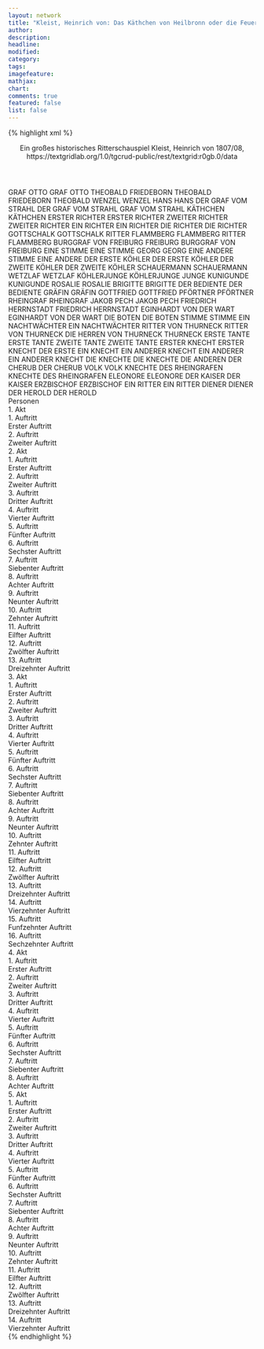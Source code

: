 ```yaml
---
layout: network
title: "Kleist, Heinrich von: Das Käthchen von Heilbronn oder die Feuerprobe (1810)"
author:
description:
headline:
modified:
category:
tags:
imagefeature:
mathjax:
chart:
comments: true
featured: false
list: false
---
```

{% highlight xml %}
<?xml-model href="https://raw.githubusercontent.com/DLiNa/project/master/rules/lina.rnc"?><?xml-model href="https://raw.githubusercontent.com/DLiNa/project/master/rules/lina.sch"?>
<play xmlns="http://lina.digital">
  <header>
    <title>Das Käthchen von Heilbronn oder die Feuerprobe</title>
    <subtitle>Ein großes historisches Ritterschauspiel</subtitle>
    <genretitle/>
    <author>Kleist, Heinrich von</author>
    <date type="print" when="1810"/>
    <date type="premiere" when="1810"/>
    <date type="written" when="1808">1807/08,</date>
    <source>https://textgridlab.org/1.0/tgcrud-public/rest/textgrid:r0gb.0/data</source>
  </header>
  <personae>
    <character>
      <name>GRAF OTTO</name>
      <alias xml:id="graf_otto">
        <name>GRAF OTTO</name>
      </alias>
    </character>
    <character>
      <name>THEOBALD FRIEDEBORN</name>
      <alias xml:id="theobald_friedeborn">
        <name>THEOBALD FRIEDEBORN</name>
      </alias>
      <alias xml:id="theobald">
        <name>THEOBALD</name>
      </alias>
    </character>
    <character>
      <name>WENZEL</name>
      <alias xml:id="wenzel">
        <name>WENZEL</name>
      </alias>
    </character>
    <character>
      <name>HANS</name>
      <alias xml:id="hans">
        <name>HANS</name>
      </alias>
    </character>
    <character>
      <name>DER GRAF VOM STRAHL</name>
      <alias xml:id="der_graf_vom_strahl">
        <name>DER GRAF VOM STRAHL</name>
      </alias>
      <alias xml:id="graf_vom_strahl">
        <name>GRAF VOM STRAHL</name>
      </alias>
    </character>
    <character>
      <name>KÄTHCHEN</name>
      <alias xml:id="käthchen">
        <name>KÄTHCHEN</name>
      </alias>
    </character>
    <character>
      <name>ERSTER RICHTER</name>
      <alias xml:id="erster_richter">
        <name>ERSTER RICHTER</name>
      </alias>
    </character>
    <character>
      <name>ZWEITER RICHTER</name>
      <alias xml:id="zweiter_richter">
        <name>ZWEITER RICHTER</name>
      </alias>
    </character>
    <character>
      <name>EIN RICHTER</name>
      <alias xml:id="ein_richter">
        <name>EIN RICHTER</name>
      </alias>
    </character>
    <character>
      <name>DIE RICHTER</name>
      <alias xml:id="die_richter">
        <name>DIE RICHTER</name>
      </alias>
    </character>
    <character>
      <name>GOTTSCHALK</name>
      <alias xml:id="gottschalk">
        <name>GOTTSCHALK</name>
      </alias>
    </character>
    <character>
      <name>RITTER FLAMMBERG</name>
      <alias xml:id="flammberg">
        <name>FLAMMBERG</name>
      </alias>
      <alias xml:id="ritter_flammberg">
        <name>RITTER FLAMMBERG</name>
      </alias>
    </character>
    <character>
      <name>BURGGRAF VON FREIBURG</name>
      <alias xml:id="freiburg">
        <name>FREIBURG</name>
      </alias>
      <alias xml:id="burggraf_von_freiburg">
        <name>BURGGRAF VON FREIBURG</name>
      </alias>
    </character>
    <character>
      <name>EINE STIMME</name>
      <alias xml:id="eine_stimme">
        <name>EINE STIMME</name>
      </alias>
    </character>
    <character>
      <name>GEORG</name>
      <alias xml:id="georg">
        <name>GEORG</name>
      </alias>
    </character>
    <character>
      <name>EINE ANDERE STIMME</name>
      <alias xml:id="eine_andere">
        <name>EINE ANDERE</name>
      </alias>
    </character>
    <character>
      <name>DER ERSTE KÖHLER</name>
      <alias xml:id="der_erste_köhler">
        <name>DER ERSTE KÖHLER</name>
      </alias>
    </character>
    <character>
      <name>DER ZWEITE KÖHLER</name>
      <alias xml:id="der_zweite_köhler">
        <name>DER ZWEITE KÖHLER</name>
      </alias>
    </character>
    <character>
      <name>SCHAUERMANN</name>
      <alias xml:id="schauermann">
        <name>SCHAUERMANN</name>
      </alias>
    </character>
    <character>
      <name>WETZLAF</name>
      <alias xml:id="wetzlaf">
        <name>WETZLAF</name>
      </alias>
    </character>
    <character>
      <name>KÖHLERJUNGE</name>
      <alias xml:id="köhlerjunge">
        <name>KÖHLERJUNGE</name>
      </alias>
      <alias xml:id="junge">
        <name>JUNGE</name>
      </alias>
    </character>
    <character>
      <name>KUNIGUNDE</name>
      <alias xml:id="kunigunde">
        <name>KUNIGUNDE</name>
      </alias>
    </character>
    <character>
      <name>ROSALIE</name>
      <alias xml:id="rosalie">
        <name>ROSALIE</name>
      </alias>
    </character>
    <character>
      <name>BRIGITTE</name>
      <alias xml:id="brigitte">
        <name>BRIGITTE</name>
      </alias>
    </character>
    <character>
      <name>DER BEDIENTE</name>
      <alias xml:id="der_bediente">
        <name>DER BEDIENTE</name>
      </alias>
    </character>
    <character>
      <name>GRÄFIN</name>
      <alias xml:id="gräfin">
        <name>GRÄFIN</name>
      </alias>
    </character>
    <character>
      <name>GOTTFRIED</name>
      <alias xml:id="gottfried">
        <name>GOTTFRIED</name>
      </alias>
    </character>
    <character>
      <name>PFÖRTNER</name>
      <alias xml:id="pförtner">
        <name>PFÖRTNER</name>
      </alias>
    </character>
    <character>
      <name>RHEINGRAF</name>
      <alias xml:id="rheingraf">
        <name>RHEINGRAF</name>
      </alias>
    </character>
    <character>
      <name>JAKOB PECH</name>
      <alias xml:id="jakob_pech">
        <name>JAKOB PECH</name>
      </alias>
    </character>
    <character>
      <name>FRIEDRICH HERRNSTADT</name>
      <alias xml:id="friedrich">
        <name>FRIEDRICH</name>
      </alias>
      <alias xml:id="herrnstadt">
        <name>HERRNSTADT</name>
      </alias>
    </character>
    <character>
      <name>EGINHARDT VON DER WART</name>
      <alias xml:id="eginhardt">
        <name>EGINHARDT</name>
      </alias>
      <alias xml:id="von_der_wart">
        <name>VON DER WART</name>
      </alias>
    </character>
    <character>
      <name>DIE BOTEN</name>
      <alias xml:id="die_boten">
        <name>DIE BOTEN</name>
      </alias>
    </character>
    <character>
      <name>STIMME</name>
      <alias xml:id="stimme">
        <name>STIMME</name>
      </alias>
    </character>
    <character>
      <name>EIN NACHTWÄCHTER</name>
      <alias xml:id="ein_nachtwächter">
        <name>EIN NACHTWÄCHTER</name>
      </alias>
    </character>
    <character>
      <name>RITTER VON THURNECK</name>
      <alias xml:id="ritter_von_thurneck">
        <name>RITTER VON THURNECK</name>
      </alias>
      <alias xml:id="die_herren_von_thurneck">
        <name>DIE HERREN VON THURNECK</name>
      </alias>
      <alias xml:id="thurneck">
        <name>THURNECK</name>
      </alias>
    </character>
    <character>
      <name>ERSTE TANTE</name>
      <alias xml:id="erste_tante">
        <name>ERSTE TANTE</name>
      </alias>
    </character>
    <character>
      <name>ZWEITE TANTE</name>
      <alias xml:id="zweite_tante">
        <name>ZWEITE TANTE</name>
      </alias>
    </character>
    <character>
      <name>ERSTER KNECHT</name>
      <alias xml:id="erster_knecht">
        <name>ERSTER KNECHT</name>
      </alias>
      <alias xml:id="der_erste">
        <name>DER ERSTE</name>
      </alias>
      <alias xml:id="ein_knecht">
        <name>EIN KNECHT</name>
      </alias>
    </character>
    <character>
      <name>EIN ANDERER KNECHT</name>
      <alias xml:id="ein_anderer">
        <name>EIN ANDERER</name>
      </alias>
      <alias xml:id="ein_anderer_knecht">
        <name>EIN ANDERER KNECHT</name>
      </alias>
    </character>
    <character>
      <name>DIE KNECHTE</name>
      <alias xml:id="die_knechte">
        <name>DIE KNECHTE</name>
      </alias>
      <alias xml:id="die_anderen">
        <name>DIE ANDEREN</name>
      </alias>
    </character>
    <character>
      <name>DER CHERUB</name>
      <alias xml:id="der_cherub">
        <name>DER CHERUB</name>
      </alias>
    </character>
    <character>
      <name>VOLK</name>
      <alias xml:id="volk">
        <name>VOLK</name>
      </alias>
    </character>
    <character>
      <name>KNECHTE DES RHEINGRAFEN</name>
      <alias xml:id="knechte_des_rheingrafen">
        <name>KNECHTE DES RHEINGRAFEN</name>
      </alias>
    </character>
    <character>
      <name>ELEONORE</name>
      <alias xml:id="eleonore">
        <name>ELEONORE</name>
      </alias>
    </character>
    <character>
      <name>DER KAISER</name>
      <alias xml:id="der_kaiser">
        <name>DER KAISER</name>
      </alias>
    </character>
    <character>
      <name>ERZBISCHOF</name>
      <alias xml:id="erzbischof">
        <name>ERZBISCHOF</name>
      </alias>
    </character>
    <character>
      <name>EIN RITTER</name>
      <alias xml:id="ein_ritter">
        <name>EIN RITTER</name>
      </alias>
    </character>
    <character>
      <name>DIENER</name>
      <alias xml:id="diener">
        <name>DIENER</name>
      </alias>
    </character>
    <character>
      <name>DER HEROLD</name>
      <alias xml:id="der_herold">
        <name>DER HEROLD</name>
      </alias>
    </character>
  </personae>
  <text>
    <div>
      <head>Personen</head>
    </div>
    <div>
      <head>1. Akt</head>
      <div>
        <head>1. Auftritt</head>
        <div>
          <head>Erster Auftritt</head>
          <sp who="#graf_otto">
            <amount n="12" unit="speech_acts"/>
            <amount n="332" unit="words"/>
            <amount n="7" unit="lines"/>
            <amount n="1924" unit="chars"/>
          </sp>
          <sp who="#theobald_friedeborn">
            <amount n="1" unit="speech_acts"/>
            <amount n="223" unit="words"/>
            <amount n="1268" unit="chars"/>
          </sp>
          <sp who="#theobald">
            <amount n="9" unit="speech_acts"/>
            <amount n="1920" unit="words"/>
            <amount n="10951" unit="chars"/>
          </sp>
          <sp who="#wenzel">
            <amount n="9" unit="speech_acts"/>
            <amount n="85" unit="words"/>
            <amount n="8" unit="lines"/>
            <amount n="450" unit="chars"/>
          </sp>
          <sp who="#hans">
            <amount n="5" unit="speech_acts"/>
            <amount n="35" unit="words"/>
            <amount n="5" unit="lines"/>
            <amount n="222" unit="chars"/>
          </sp>
          <sp who="#der_graf_vom_strahl">
            <amount n="5" unit="speech_acts"/>
            <amount n="953" unit="words"/>
            <amount n="5150" unit="chars"/>
          </sp>
        </div>
      </div>
      <div>
        <head>2. Auftritt</head>
        <div>
          <head>Zweiter Auftritt</head>
          <sp who="#käthchen">
            <amount n="67" unit="speech_acts"/>
            <amount n="742" unit="words"/>
            <amount n="115" unit="lines"/>
            <amount n="3982" unit="chars"/>
          </sp>
          <sp who="#der_graf_vom_strahl">
            <amount n="66" unit="speech_acts"/>
            <amount n="887" unit="words"/>
            <amount n="136" unit="lines"/>
            <amount n="4657" unit="chars"/>
          </sp>
          <sp who="#graf_otto">
            <amount n="24" unit="speech_acts"/>
            <amount n="432" unit="words"/>
            <amount n="59" unit="lines"/>
            <amount n="2379" unit="chars"/>
          </sp>
          <sp who="#hans">
            <amount n="11" unit="speech_acts"/>
            <amount n="50" unit="words"/>
            <amount n="11" unit="lines"/>
            <amount n="244" unit="chars"/>
          </sp>
          <sp who="#wenzel">
            <amount n="15" unit="speech_acts"/>
            <amount n="95" unit="words"/>
            <amount n="16" unit="lines"/>
            <amount n="469" unit="chars"/>
          </sp>
          <sp who="#theobald">
            <amount n="11" unit="speech_acts"/>
            <amount n="147" unit="words"/>
            <amount n="23" unit="lines"/>
            <amount n="840" unit="chars"/>
          </sp>
          <sp who="#erster_richter">
            <amount n="1" unit="speech_acts"/>
            <amount n="14" unit="words"/>
            <amount n="2" unit="lines"/>
            <amount n="65" unit="chars"/>
          </sp>
          <sp who="#zweiter_richter">
            <amount n="1" unit="speech_acts"/>
            <amount n="13" unit="words"/>
            <amount n="2" unit="lines"/>
            <amount n="59" unit="chars"/>
          </sp>
          <sp who="#käthchen #der_graf_vom_strahl #graf_otto #hans #wenzel #theobald">
            <amount n="1" unit="speech_acts"/>
            <amount n="2" unit="words"/>
            <amount n="1" unit="lines"/>
            <amount n="12" unit="chars"/>
          </sp>
          <sp who="#ein_richter">
            <amount n="1" unit="speech_acts"/>
            <amount n="13" unit="words"/>
            <amount n="2" unit="lines"/>
            <amount n="63" unit="chars"/>
          </sp>
          <sp who="#die_richter #erster_richter #zweiter_richter #ein_richter">
            <amount n="1" unit="speech_acts"/>
          </sp>
        </div>
      </div>
    </div>
    <div>
      <head>2. Akt</head>
      <div>
        <head>1. Auftritt</head>
        <div>
          <head>Erster Auftritt</head>
          <sp who="#der_graf_vom_strahl">
            <amount n="1" unit="speech_acts"/>
            <amount n="656" unit="words"/>
            <amount n="3720" unit="chars"/>
          </sp>
        </div>
      </div>
      <div>
        <head>2. Auftritt</head>
        <div>
          <head>Zweiter Auftritt</head>
          <sp who="#gottschalk">
            <amount n="4" unit="speech_acts"/>
            <amount n="52" unit="words"/>
            <amount n="3" unit="lines"/>
            <amount n="287" unit="chars"/>
          </sp>
          <sp who="#der_graf_vom_strahl">
            <amount n="3" unit="speech_acts"/>
            <amount n="10" unit="words"/>
            <amount n="3" unit="lines"/>
            <amount n="44" unit="chars"/>
          </sp>
        </div>
      </div>
      <div>
        <head>3. Auftritt</head>
        <div>
          <head>Dritter Auftritt</head>
          <sp who="#der_graf_vom_strahl">
            <amount n="11" unit="speech_acts"/>
            <amount n="325" unit="words"/>
            <amount n="7" unit="lines"/>
            <amount n="1738" unit="chars"/>
          </sp>
          <sp who="#flammberg">
            <amount n="10" unit="speech_acts"/>
            <amount n="294" unit="words"/>
            <amount n="4" unit="lines"/>
            <amount n="1760" unit="chars"/>
          </sp>
        </div>
      </div>
      <div>
        <head>4. Auftritt</head>
        <div>
          <head>Vierter Auftritt</head>
          <sp who="#freiburg">
            <amount n="4" unit="speech_acts"/>
            <amount n="99" unit="words"/>
            <amount n="1" unit="lines"/>
            <amount n="519" unit="chars"/>
          </sp>
          <sp who="#eine_stimme">
            <amount n="2" unit="speech_acts"/>
            <amount n="9" unit="words"/>
            <amount n="2" unit="lines"/>
            <amount n="37" unit="chars"/>
          </sp>
          <sp who="#georg">
            <amount n="2" unit="speech_acts"/>
            <amount n="13" unit="words"/>
            <amount n="2" unit="lines"/>
            <amount n="67" unit="chars"/>
          </sp>
          <sp who="#eine_andere">
            <amount n="1" unit="speech_acts"/>
            <amount n="10" unit="words"/>
            <amount n="1" unit="lines"/>
            <amount n="44" unit="chars"/>
          </sp>
        </div>
      </div>
      <div>
        <head>5. Auftritt</head>
        <div>
          <head>Fünfter Auftritt</head>
          <sp who="#freiburg">
            <amount n="13" unit="speech_acts"/>
            <amount n="179" unit="words"/>
            <amount n="9" unit="lines"/>
            <amount n="1016" unit="chars"/>
          </sp>
          <sp who="#der_erste_köhler">
            <amount n="7" unit="speech_acts"/>
            <amount n="62" unit="words"/>
            <amount n="7" unit="lines"/>
            <amount n="311" unit="chars"/>
          </sp>
          <sp who="#der_zweite_köhler">
            <amount n="7" unit="speech_acts"/>
            <amount n="106" unit="words"/>
            <amount n="5" unit="lines"/>
            <amount n="567" unit="chars"/>
          </sp>
          <sp who="#schauermann">
            <amount n="2" unit="speech_acts"/>
            <amount n="4" unit="words"/>
            <amount n="2" unit="lines"/>
            <amount n="17" unit="chars"/>
          </sp>
          <sp who="#wetzlaf">
            <amount n="1" unit="speech_acts"/>
            <amount n="7" unit="words"/>
            <amount n="1" unit="lines"/>
            <amount n="38" unit="chars"/>
          </sp>
          <sp who="#georg">
            <amount n="3" unit="speech_acts"/>
            <amount n="43" unit="words"/>
            <amount n="3" unit="lines"/>
            <amount n="236" unit="chars"/>
          </sp>
          <sp who="#junge">
            <amount n="1" unit="speech_acts"/>
            <amount n="5" unit="words"/>
            <amount n="1" unit="lines"/>
            <amount n="24" unit="chars"/>
          </sp>
        </div>
      </div>
      <div>
        <head>6. Auftritt</head>
        <div>
          <head>Sechster Auftritt</head>
          <sp who="#freiburg">
            <amount n="10" unit="speech_acts"/>
            <amount n="510" unit="words"/>
            <amount n="2" unit="lines"/>
            <amount n="2847" unit="chars"/>
          </sp>
          <sp who="#georg">
            <amount n="9" unit="speech_acts"/>
            <amount n="75" unit="words"/>
            <amount n="9" unit="lines"/>
            <amount n="385" unit="chars"/>
          </sp>
        </div>
      </div>
      <div>
        <head>7. Auftritt</head>
        <div>
          <head>Siebenter Auftritt</head>
          <sp who="#der_graf_vom_strahl">
            <amount n="15" unit="speech_acts"/>
            <amount n="110" unit="words"/>
            <amount n="15" unit="lines"/>
            <amount n="611" unit="chars"/>
          </sp>
          <sp who="#flammberg">
            <amount n="9" unit="speech_acts"/>
            <amount n="86" unit="words"/>
            <amount n="8" unit="lines"/>
            <amount n="477" unit="chars"/>
          </sp>
          <sp who="#freiburg">
            <amount n="4" unit="speech_acts"/>
            <amount n="55" unit="words"/>
            <amount n="3" unit="lines"/>
            <amount n="286" unit="chars"/>
          </sp>
          <sp who="#georg">
            <amount n="1" unit="speech_acts"/>
            <amount n="6" unit="words"/>
            <amount n="1" unit="lines"/>
            <amount n="31" unit="chars"/>
          </sp>
          <sp who="#gottschalk">
            <amount n="3" unit="speech_acts"/>
            <amount n="51" unit="words"/>
            <amount n="2" unit="lines"/>
            <amount n="279" unit="chars"/>
          </sp>
          <sp who="#köhlerjunge">
            <amount n="6" unit="speech_acts"/>
            <amount n="164" unit="words"/>
            <amount n="3" unit="lines"/>
            <amount n="835" unit="chars"/>
          </sp>
          <sp who="#schauermann">
            <amount n="2" unit="speech_acts"/>
            <amount n="10" unit="words"/>
            <amount n="2" unit="lines"/>
            <amount n="61" unit="chars"/>
          </sp>
        </div>
      </div>
      <div>
        <head>8. Auftritt</head>
        <div>
          <head>Achter Auftritt</head>
          <sp who="#kunigunde">
            <amount n="19" unit="speech_acts"/>
            <amount n="383" unit="words"/>
            <amount n="52" unit="lines"/>
            <amount n="2084" unit="chars"/>
          </sp>
          <sp who="#freiburg">
            <amount n="13" unit="speech_acts"/>
            <amount n="95" unit="words"/>
            <amount n="15" unit="lines"/>
            <amount n="461" unit="chars"/>
          </sp>
          <sp who="#georg">
            <amount n="4" unit="speech_acts"/>
            <amount n="39" unit="words"/>
            <amount n="6" unit="lines"/>
            <amount n="195" unit="chars"/>
          </sp>
          <sp who="#der_graf_vom_strahl">
            <amount n="28" unit="speech_acts"/>
            <amount n="343" unit="words"/>
            <amount n="50" unit="lines"/>
            <amount n="1811" unit="chars"/>
          </sp>
          <sp who="#schauermann">
            <amount n="2" unit="speech_acts"/>
            <amount n="9" unit="words"/>
            <amount n="2" unit="lines"/>
            <amount n="61" unit="chars"/>
          </sp>
          <sp who="#wetzlaf">
            <amount n="2" unit="speech_acts"/>
            <amount n="12" unit="words"/>
            <amount n="2" unit="lines"/>
            <amount n="60" unit="chars"/>
          </sp>
          <sp who="#flammberg">
            <amount n="4" unit="speech_acts"/>
            <amount n="30" unit="words"/>
            <amount n="6" unit="lines"/>
            <amount n="150" unit="chars"/>
          </sp>
          <sp who="#gottschalk">
            <amount n="2" unit="speech_acts"/>
            <amount n="9" unit="words"/>
            <amount n="2" unit="lines"/>
            <amount n="45" unit="chars"/>
          </sp>
        </div>
      </div>
      <div>
        <head>9. Auftritt</head>
        <div>
          <head>Neunter Auftritt</head>
          <sp who="#rosalie">
            <amount n="9" unit="speech_acts"/>
            <amount n="123" unit="words"/>
            <amount n="7" unit="lines"/>
            <amount n="588" unit="chars"/>
          </sp>
          <sp who="#brigitte">
            <amount n="12" unit="speech_acts"/>
            <amount n="850" unit="words"/>
            <amount n="5" unit="lines"/>
            <amount n="4528" unit="chars"/>
          </sp>
          <sp who="#kunigunde">
            <amount n="12" unit="speech_acts"/>
            <amount n="92" unit="words"/>
            <amount n="10" unit="lines"/>
            <amount n="516" unit="chars"/>
          </sp>
        </div>
      </div>
      <div>
        <head>10. Auftritt</head>
        <div>
          <head>Zehnter Auftritt</head>
          <sp who="#kunigunde">
            <amount n="7" unit="speech_acts"/>
            <amount n="77" unit="words"/>
            <amount n="14" unit="lines"/>
            <amount n="441" unit="chars"/>
          </sp>
          <sp who="#rosalie">
            <amount n="7" unit="speech_acts"/>
            <amount n="40" unit="words"/>
            <amount n="7" unit="lines"/>
            <amount n="213" unit="chars"/>
          </sp>
        </div>
      </div>
      <div>
        <head>11. Auftritt</head>
        <div>
          <head>Eilfter Auftritt</head>
          <sp who="#der_bediente">
            <amount n="1" unit="speech_acts"/>
            <amount n="10" unit="words"/>
            <amount n="1" unit="lines"/>
            <amount n="52" unit="chars"/>
          </sp>
          <sp who="#kunigunde">
            <amount n="2" unit="speech_acts"/>
            <amount n="10" unit="words"/>
            <amount n="2" unit="lines"/>
            <amount n="57" unit="chars"/>
          </sp>
          <sp who="#rosalie">
            <amount n="1" unit="speech_acts"/>
            <amount n="2" unit="words"/>
            <amount n="1" unit="lines"/>
            <amount n="15" unit="chars"/>
          </sp>
        </div>
      </div>
      <div>
        <head>12. Auftritt</head>
        <div>
          <head>Zwölfter Auftritt</head>
          <sp who="#kunigunde">
            <amount n="15" unit="speech_acts"/>
            <amount n="444" unit="words"/>
            <amount n="58" unit="lines"/>
            <amount n="2439" unit="chars"/>
          </sp>
          <sp who="#gräfin">
            <amount n="10" unit="speech_acts"/>
            <amount n="209" unit="words"/>
            <amount n="28" unit="lines"/>
            <amount n="1106" unit="chars"/>
          </sp>
          <sp who="#der_graf_vom_strahl">
            <amount n="6" unit="speech_acts"/>
            <amount n="178" unit="words"/>
            <amount n="22" unit="lines"/>
            <amount n="942" unit="chars"/>
          </sp>
        </div>
      </div>
      <div>
        <head>13. Auftritt</head>
        <div>
          <head>Dreizehnter Auftritt</head>
          <sp who="#der_graf_vom_strahl">
            <amount n="4" unit="speech_acts"/>
            <amount n="54" unit="words"/>
            <amount n="8" unit="lines"/>
            <amount n="267" unit="chars"/>
          </sp>
          <sp who="#gräfin">
            <amount n="4" unit="speech_acts"/>
            <amount n="35" unit="words"/>
            <amount n="6" unit="lines"/>
            <amount n="180" unit="chars"/>
          </sp>
        </div>
      </div>
    </div>
    <div>
      <head>3. Akt</head>
      <div>
        <head>1. Auftritt</head>
        <div>
          <head>Erster Auftritt</head>
          <sp who="#theobald">
            <amount n="24" unit="speech_acts"/>
            <amount n="636" unit="words"/>
            <amount n="12" unit="lines"/>
            <amount n="3468" unit="chars"/>
          </sp>
          <sp who="#gottfried">
            <amount n="9" unit="speech_acts"/>
            <amount n="185" unit="words"/>
            <amount n="7" unit="lines"/>
            <amount n="1027" unit="chars"/>
          </sp>
          <sp who="#käthchen">
            <amount n="17" unit="speech_acts"/>
            <amount n="190" unit="words"/>
            <amount n="14" unit="lines"/>
            <amount n="1019" unit="chars"/>
          </sp>
          <sp who="#pförtner">
            <amount n="1" unit="speech_acts"/>
            <amount n="4" unit="words"/>
            <amount n="1" unit="lines"/>
            <amount n="26" unit="chars"/>
          </sp>
        </div>
      </div>
      <div>
        <head>2. Auftritt</head>
        <div>
          <head>Zweiter Auftritt</head>
          <sp who="#rheingraf">
            <amount n="10" unit="speech_acts"/>
            <amount n="277" unit="words"/>
            <amount n="8" unit="lines"/>
            <amount n="1582" unit="chars"/>
          </sp>
          <sp who="#jakob_pech">
            <amount n="7" unit="speech_acts"/>
            <amount n="51" unit="words"/>
            <amount n="5" unit="lines"/>
            <amount n="314" unit="chars"/>
          </sp>
          <sp who="#friedrich">
            <amount n="1" unit="speech_acts"/>
            <amount n="23" unit="words"/>
            <amount n="138" unit="chars"/>
          </sp>
        </div>
      </div>
      <div>
        <head>3. Auftritt</head>
        <div>
          <head>Dritter Auftritt</head>
          <sp who="#rheingraf">
            <amount n="7" unit="speech_acts"/>
            <amount n="109" unit="words"/>
            <amount n="6" unit="lines"/>
            <amount n="594" unit="chars"/>
          </sp>
          <sp who="#eginhardt">
            <amount n="8" unit="speech_acts"/>
            <amount n="235" unit="words"/>
            <amount n="4" unit="lines"/>
            <amount n="1328" unit="chars"/>
          </sp>
          <sp who="#friedrich">
            <amount n="5" unit="speech_acts"/>
            <amount n="20" unit="words"/>
            <amount n="5" unit="lines"/>
            <amount n="117" unit="chars"/>
          </sp>
        </div>
      </div>
      <div>
        <head>4. Auftritt</head>
        <div>
          <head>Vierter Auftritt</head>
          <sp who="#rheingraf">
            <amount n="6" unit="speech_acts"/>
            <amount n="144" unit="words"/>
            <amount n="4" unit="lines"/>
            <amount n="806" unit="chars"/>
          </sp>
          <sp who="#die_boten">
            <amount n="1" unit="speech_acts"/>
            <amount n="1" unit="words"/>
            <amount n="1" unit="lines"/>
            <amount n="4" unit="chars"/>
          </sp>
          <sp who="#friedrich">
            <amount n="3" unit="speech_acts"/>
            <amount n="11" unit="words"/>
            <amount n="3" unit="lines"/>
            <amount n="69" unit="chars"/>
          </sp>
          <sp who="#eginhardt">
            <amount n="1" unit="speech_acts"/>
            <amount n="2" unit="words"/>
            <amount n="1" unit="lines"/>
            <amount n="11" unit="chars"/>
          </sp>
        </div>
      </div>
      <div>
        <head>5. Auftritt</head>
        <div>
          <head>Fünfter Auftritt</head>
          <sp who="#stimme">
            <amount n="7" unit="speech_acts"/>
            <amount n="43" unit="words"/>
            <amount n="8" unit="lines"/>
            <amount n="237" unit="chars"/>
          </sp>
          <sp who="#gottschalk">
            <amount n="8" unit="speech_acts"/>
            <amount n="42" unit="words"/>
            <amount n="8" unit="lines"/>
            <amount n="187" unit="chars"/>
          </sp>
          <sp who="#der_graf_vom_strahl">
            <amount n="4" unit="speech_acts"/>
            <amount n="21" unit="words"/>
            <amount n="4" unit="lines"/>
            <amount n="98" unit="chars"/>
          </sp>
          <sp who="#käthchen">
            <amount n="1" unit="speech_acts"/>
            <amount n="2" unit="words"/>
            <amount n="1" unit="lines"/>
            <amount n="10" unit="chars"/>
          </sp>
        </div>
      </div>
      <div>
        <head>6. Auftritt</head>
        <div>
          <head>Sechster Auftritt</head>
          <sp who="#der_graf_vom_strahl">
            <amount n="31" unit="speech_acts"/>
            <amount n="452" unit="words"/>
            <amount n="61" unit="lines"/>
            <amount n="2321" unit="chars"/>
          </sp>
          <sp who="#gottschalk">
            <amount n="16" unit="speech_acts"/>
            <amount n="186" unit="words"/>
            <amount n="24" unit="lines"/>
            <amount n="922" unit="chars"/>
          </sp>
          <sp who="#käthchen">
            <amount n="29" unit="speech_acts"/>
            <amount n="391" unit="words"/>
            <amount n="61" unit="lines"/>
            <amount n="2137" unit="chars"/>
          </sp>
        </div>
      </div>
      <div>
        <head>7. Auftritt</head>
        <div>
          <head>Siebenter Auftritt</head>
          <sp who="#ein_nachtwächter">
            <amount n="1" unit="speech_acts"/>
            <amount n="91" unit="words"/>
            <amount n="503" unit="chars"/>
          </sp>
        </div>
      </div>
      <div>
        <head>8. Auftritt</head>
        <div>
          <head>Achter Auftritt</head>
          <sp who="#der_graf_vom_strahl">
            <amount n="6" unit="speech_acts"/>
            <amount n="65" unit="words"/>
            <amount n="4" unit="lines"/>
            <amount n="371" unit="chars"/>
          </sp>
          <sp who="#gottschalk">
            <amount n="2" unit="speech_acts"/>
            <amount n="2" unit="words"/>
            <amount n="2" unit="lines"/>
            <amount n="6" unit="chars"/>
          </sp>
          <sp who="#ritter_von_thurneck">
            <amount n="3" unit="speech_acts"/>
            <amount n="16" unit="words"/>
            <amount n="3" unit="lines"/>
            <amount n="88" unit="chars"/>
          </sp>
        </div>
      </div>
      <div>
        <head>9. Auftritt</head>
        <div>
          <head>Neunter Auftritt</head>
          <sp who="#käthchen">
            <amount n="3" unit="speech_acts"/>
            <amount n="8" unit="words"/>
            <amount n="3" unit="lines"/>
            <amount n="49" unit="chars"/>
          </sp>
          <sp who="#der_graf_vom_strahl">
            <amount n="3" unit="speech_acts"/>
            <amount n="20" unit="words"/>
            <amount n="3" unit="lines"/>
            <amount n="103" unit="chars"/>
          </sp>
        </div>
      </div>
      <div>
        <head>10. Auftritt</head>
        <div>
          <head>Zehnter Auftritt</head>
          <sp who="#flammberg">
            <amount n="3" unit="speech_acts"/>
            <amount n="33" unit="words"/>
            <amount n="2" unit="lines"/>
            <amount n="190" unit="chars"/>
          </sp>
          <sp who="#der_graf_vom_strahl">
            <amount n="3" unit="speech_acts"/>
            <amount n="15" unit="words"/>
            <amount n="3" unit="lines"/>
            <amount n="82" unit="chars"/>
          </sp>
        </div>
      </div>
      <div>
        <head>11. Auftritt</head>
        <div>
          <head>Eilfter Auftritt</head>
          <sp who="#erste_tante">
            <amount n="3" unit="speech_acts"/>
            <amount n="17" unit="words"/>
            <amount n="3" unit="lines"/>
            <amount n="88" unit="chars"/>
          </sp>
          <sp who="#der_graf_vom_strahl">
            <amount n="3" unit="speech_acts"/>
            <amount n="25" unit="words"/>
            <amount n="3" unit="lines"/>
            <amount n="132" unit="chars"/>
          </sp>
          <sp who="#zweite_tante">
            <amount n="3" unit="speech_acts"/>
            <amount n="16" unit="words"/>
            <amount n="3" unit="lines"/>
            <amount n="91" unit="chars"/>
          </sp>
          <sp who="#erste_tante #zweite_tante">
            <amount n="1" unit="speech_acts"/>
            <amount n="5" unit="words"/>
            <amount n="1" unit="lines"/>
            <amount n="27" unit="chars"/>
          </sp>
          <sp who="#kunigunde">
            <amount n="1" unit="speech_acts"/>
            <amount n="4" unit="words"/>
            <amount n="1" unit="lines"/>
            <amount n="27" unit="chars"/>
          </sp>
        </div>
      </div>
      <div>
        <head>12. Auftritt</head>
        <div>
          <head>Zwölfter Auftritt</head>
          <sp who="#der_graf_vom_strahl">
            <amount n="7" unit="speech_acts"/>
            <amount n="51" unit="words"/>
            <amount n="9" unit="lines"/>
            <amount n="257" unit="chars"/>
          </sp>
          <sp who="#kunigunde">
            <amount n="9" unit="speech_acts"/>
            <amount n="116" unit="words"/>
            <amount n="17" unit="lines"/>
            <amount n="634" unit="chars"/>
          </sp>
          <sp who="#käthchen">
            <amount n="4" unit="speech_acts"/>
            <amount n="20" unit="words"/>
            <amount n="4" unit="lines"/>
            <amount n="107" unit="chars"/>
          </sp>
        </div>
      </div>
      <div>
        <head>13. Auftritt</head>
        <div>
          <head>Dreizehnter Auftritt</head>
          <sp who="#der_graf_vom_strahl">
            <amount n="19" unit="speech_acts"/>
            <amount n="198" unit="words"/>
            <amount n="34" unit="lines"/>
            <amount n="1024" unit="chars"/>
          </sp>
          <sp who="#kunigunde">
            <amount n="15" unit="speech_acts"/>
            <amount n="154" unit="words"/>
            <amount n="24" unit="lines"/>
            <amount n="807" unit="chars"/>
          </sp>
          <sp who="#käthchen">
            <amount n="6" unit="speech_acts"/>
            <amount n="39" unit="words"/>
            <amount n="7" unit="lines"/>
            <amount n="211" unit="chars"/>
          </sp>
          <sp who="#flammberg">
            <amount n="3" unit="speech_acts"/>
            <amount n="24" unit="words"/>
            <amount n="3" unit="lines"/>
            <amount n="123" unit="chars"/>
          </sp>
          <sp who="#erster_knecht">
            <amount n="1" unit="speech_acts"/>
            <amount n="3" unit="words"/>
            <amount n="1" unit="lines"/>
            <amount n="17" unit="chars"/>
          </sp>
          <sp who="#ein_anderer">
            <amount n="1" unit="speech_acts"/>
            <amount n="1" unit="words"/>
            <amount n="1" unit="lines"/>
            <amount n="3" unit="chars"/>
          </sp>
          <sp who="#die_knechte #erster_knecht #ein_anderer_knecht">
            <amount n="2" unit="speech_acts"/>
            <amount n="8" unit="words"/>
            <amount n="2" unit="lines"/>
            <amount n="34" unit="chars"/>
          </sp>
          <sp who="#der_erste">
            <amount n="1" unit="speech_acts"/>
            <amount n="15" unit="words"/>
            <amount n="2" unit="lines"/>
            <amount n="74" unit="chars"/>
          </sp>
          <sp who="#die_anderen">
            <amount n="1" unit="speech_acts"/>
            <amount n="9" unit="words"/>
            <amount n="2" unit="lines"/>
            <amount n="55" unit="chars"/>
          </sp>
          <sp who="#der_graf_vom_strahl #kunigunde #käthchen #flammberg #die_knechte #erster_knecht #ein_anderer_knecht">
            <amount n="1" unit="speech_acts"/>
            <amount n="10" unit="words"/>
            <amount n="1" unit="lines"/>
            <amount n="52" unit="chars"/>
          </sp>
        </div>
      </div>
      <div>
        <head>14. Auftritt</head>
        <div>
          <head>Vierzehnter Auftritt</head>
          <sp who="#käthchen">
            <amount n="1" unit="speech_acts"/>
            <amount n="8" unit="words"/>
            <amount n="1" unit="lines"/>
            <amount n="50" unit="chars"/>
          </sp>
          <sp who="#der_cherub">
            <amount n="1" unit="speech_acts"/>
          </sp>
        </div>
      </div>
      <div>
        <head>15. Auftritt</head>
        <div>
          <head>Funfzehnter Auftritt</head>
          <sp who="#kunigunde">
            <amount n="13" unit="speech_acts"/>
            <amount n="135" unit="words"/>
            <amount n="22" unit="lines"/>
            <amount n="693" unit="chars"/>
          </sp>
          <sp who="#der_graf_vom_strahl">
            <amount n="17" unit="speech_acts"/>
            <amount n="140" unit="words"/>
            <amount n="24" unit="lines"/>
            <amount n="694" unit="chars"/>
          </sp>
          <sp who="#flammberg">
            <amount n="4" unit="speech_acts"/>
            <amount n="24" unit="words"/>
            <amount n="4" unit="lines"/>
            <amount n="107" unit="chars"/>
          </sp>
          <sp who="#ein_knecht">
            <amount n="1" unit="speech_acts"/>
            <amount n="4" unit="words"/>
            <amount n="1" unit="lines"/>
            <amount n="27" unit="chars"/>
          </sp>
          <sp who="#ein_anderer">
            <amount n="1" unit="speech_acts"/>
            <amount n="8" unit="words"/>
            <amount n="1" unit="lines"/>
            <amount n="45" unit="chars"/>
          </sp>
          <sp who="#erste_tante #zweite_tante">
            <amount n="2" unit="speech_acts"/>
            <amount n="7" unit="words"/>
            <amount n="2" unit="lines"/>
            <amount n="28" unit="chars"/>
          </sp>
          <sp who="#kunigunde #der_graf_vom_strahl #flammberg #ein_knecht #ein_anderer #erste_tante #zweite_tante #käthchen">
            <amount n="1" unit="speech_acts"/>
            <amount n="6" unit="words"/>
            <amount n="1" unit="lines"/>
            <amount n="31" unit="chars"/>
          </sp>
          <sp who="#käthchen">
            <amount n="6" unit="speech_acts"/>
            <amount n="56" unit="words"/>
            <amount n="9" unit="lines"/>
            <amount n="314" unit="chars"/>
          </sp>
        </div>
      </div>
      <div>
        <head>16. Auftritt</head>
        <div>
          <head>Sechzehnter Auftritt</head>
          <sp who="#ritter_von_thurneck">
            <amount n="1" unit="speech_acts"/>
            <amount n="15" unit="words"/>
            <amount n="2" unit="lines"/>
            <amount n="93" unit="chars"/>
          </sp>
          <sp who="#flammberg">
            <amount n="1" unit="speech_acts"/>
            <amount n="4" unit="words"/>
            <amount n="1" unit="lines"/>
            <amount n="17" unit="chars"/>
          </sp>
          <sp who="#volk">
            <amount n="1" unit="speech_acts"/>
            <amount n="2" unit="words"/>
            <amount n="1" unit="lines"/>
            <amount n="11" unit="chars"/>
          </sp>
          <sp who="#der_graf_vom_strahl">
            <amount n="1" unit="speech_acts"/>
            <amount n="18" unit="words"/>
            <amount n="3" unit="lines"/>
            <amount n="98" unit="chars"/>
          </sp>
        </div>
      </div>
    </div>
    <div>
      <head>4. Akt</head>
      <div>
        <head>1. Auftritt</head>
        <div>
          <head>Erster Auftritt</head>
          <sp who="#rheingraf">
            <amount n="2" unit="speech_acts"/>
            <amount n="63" unit="words"/>
            <amount n="335" unit="chars"/>
          </sp>
          <sp who="#knechte_des_rheingrafen">
            <amount n="2" unit="speech_acts"/>
            <amount n="17" unit="words"/>
            <amount n="2" unit="lines"/>
            <amount n="84" unit="chars"/>
          </sp>
          <sp who="#der_graf_vom_strahl">
            <amount n="10" unit="speech_acts"/>
            <amount n="73" unit="words"/>
            <amount n="9" unit="lines"/>
            <amount n="414" unit="chars"/>
          </sp>
          <sp who="#käthchen">
            <amount n="14" unit="speech_acts"/>
            <amount n="101" unit="words"/>
            <amount n="13" unit="lines"/>
            <amount n="527" unit="chars"/>
          </sp>
          <sp who="#ein_knecht">
            <amount n="1" unit="speech_acts"/>
            <amount n="7" unit="words"/>
            <amount n="1" unit="lines"/>
            <amount n="37" unit="chars"/>
          </sp>
          <sp who="#ein_anderer_knecht">
            <amount n="1" unit="speech_acts"/>
            <amount n="5" unit="words"/>
            <amount n="1" unit="lines"/>
            <amount n="31" unit="chars"/>
          </sp>
          <sp who="#ritter_flammberg">
            <amount n="1" unit="speech_acts"/>
            <amount n="5" unit="words"/>
            <amount n="1" unit="lines"/>
            <amount n="21" unit="chars"/>
          </sp>
          <sp who="#der_graf_vom_strahl #käthchen #ein_knecht #ein_anderer_knecht #ritter_flammberg #gottschalk">
            <amount n="1" unit="speech_acts"/>
            <amount n="7" unit="words"/>
            <amount n="1" unit="lines"/>
            <amount n="47" unit="chars"/>
          </sp>
          <sp who="#gottschalk">
            <amount n="16" unit="speech_acts"/>
            <amount n="337" unit="words"/>
            <amount n="11" unit="lines"/>
            <amount n="1748" unit="chars"/>
          </sp>
        </div>
      </div>
      <div>
        <head>2. Auftritt</head>
        <div>
          <head>Zweiter Auftritt</head>
          <sp who="#der_graf_vom_strahl">
            <amount n="52" unit="speech_acts"/>
            <amount n="872" unit="words"/>
            <amount n="80" unit="lines"/>
            <amount n="4606" unit="chars"/>
          </sp>
          <sp who="#käthchen">
            <amount n="48" unit="speech_acts"/>
            <amount n="434" unit="words"/>
            <amount n="72" unit="lines"/>
            <amount n="2228" unit="chars"/>
          </sp>
          <sp who="#gottschalk">
            <amount n="1" unit="speech_acts"/>
            <amount n="5" unit="words"/>
            <amount n="1" unit="lines"/>
            <amount n="25" unit="chars"/>
          </sp>
        </div>
      </div>
      <div>
        <head>3. Auftritt</head>
        <div>
          <head>Dritter Auftritt</head>
          <sp who="#der_graf_vom_strahl">
            <amount n="4" unit="speech_acts"/>
            <amount n="65" unit="words"/>
            <amount n="9" unit="lines"/>
            <amount n="361" unit="chars"/>
          </sp>
          <sp who="#gottschalk">
            <amount n="2" unit="speech_acts"/>
            <amount n="19" unit="words"/>
            <amount n="2" unit="lines"/>
            <amount n="90" unit="chars"/>
          </sp>
          <sp who="#käthchen">
            <amount n="3" unit="speech_acts"/>
            <amount n="33" unit="words"/>
            <amount n="4" unit="lines"/>
            <amount n="190" unit="chars"/>
          </sp>
        </div>
      </div>
      <div>
        <head>4. Auftritt</head>
        <div>
          <head>Vierter Auftritt</head>
          <sp who="#kunigunde">
            <amount n="3" unit="speech_acts"/>
            <amount n="38" unit="words"/>
            <amount n="2" unit="lines"/>
            <amount n="208" unit="chars"/>
          </sp>
          <sp who="#rosalie">
            <amount n="2" unit="speech_acts"/>
            <amount n="44" unit="words"/>
            <amount n="1" unit="lines"/>
            <amount n="259" unit="chars"/>
          </sp>
        </div>
      </div>
      <div>
        <head>5. Auftritt</head>
        <div>
          <head>Fünfter Auftritt</head>
          <sp who="#eleonore">
            <amount n="6" unit="speech_acts"/>
            <amount n="103" unit="words"/>
            <amount n="4" unit="lines"/>
            <amount n="543" unit="chars"/>
          </sp>
          <sp who="#rosalie">
            <amount n="5" unit="speech_acts"/>
            <amount n="43" unit="words"/>
            <amount n="5" unit="lines"/>
            <amount n="216" unit="chars"/>
          </sp>
        </div>
      </div>
      <div>
        <head>6. Auftritt</head>
        <div>
          <head>Sechster Auftritt</head>
          <sp who="#rosalie">
            <amount n="4" unit="speech_acts"/>
            <amount n="50" unit="words"/>
            <amount n="8" unit="lines"/>
            <amount n="254" unit="chars"/>
          </sp>
          <sp who="#käthchen">
            <amount n="4" unit="speech_acts"/>
            <amount n="10" unit="words"/>
            <amount n="4" unit="lines"/>
            <amount n="69" unit="chars"/>
          </sp>
          <sp who="#eleonore">
            <amount n="4" unit="speech_acts"/>
            <amount n="61" unit="words"/>
            <amount n="8" unit="lines"/>
            <amount n="322" unit="chars"/>
          </sp>
          <sp who="#kunigunde">
            <amount n="2" unit="speech_acts"/>
            <amount n="2" unit="words"/>
            <amount n="2" unit="lines"/>
            <amount n="16" unit="chars"/>
          </sp>
        </div>
      </div>
      <div>
        <head>7. Auftritt</head>
        <div>
          <head>Siebenter Auftritt</head>
          <sp who="#eleonore">
            <amount n="12" unit="speech_acts"/>
            <amount n="118" unit="words"/>
            <amount n="18" unit="lines"/>
            <amount n="608" unit="chars"/>
          </sp>
          <sp who="#käthchen">
            <amount n="12" unit="speech_acts"/>
            <amount n="182" unit="words"/>
            <amount n="28" unit="lines"/>
            <amount n="955" unit="chars"/>
          </sp>
        </div>
      </div>
      <div>
        <head>8. Auftritt</head>
        <div>
          <head>Achter Auftritt</head>
          <sp who="#kunigunde">
            <amount n="3" unit="speech_acts"/>
            <amount n="177" unit="words"/>
            <amount n="23" unit="lines"/>
            <amount n="981" unit="chars"/>
          </sp>
          <sp who="#rosalie">
            <amount n="2" unit="speech_acts"/>
            <amount n="18" unit="words"/>
            <amount n="2" unit="lines"/>
            <amount n="79" unit="chars"/>
          </sp>
        </div>
      </div>
    </div>
    <div>
      <head>5. Akt</head>
      <div>
        <head>1. Auftritt</head>
        <div>
          <head>Erster Auftritt</head>
          <sp who="#der_kaiser">
            <amount n="3" unit="speech_acts"/>
            <amount n="210" unit="words"/>
            <amount n="29" unit="lines"/>
            <amount n="1203" unit="chars"/>
          </sp>
          <sp who="#der_graf_vom_strahl">
            <amount n="5" unit="speech_acts"/>
            <amount n="343" unit="words"/>
            <amount n="47" unit="lines"/>
            <amount n="1924" unit="chars"/>
          </sp>
          <sp who="#erzbischof">
            <amount n="2" unit="speech_acts"/>
            <amount n="100" unit="words"/>
            <amount n="14" unit="lines"/>
            <amount n="546" unit="chars"/>
          </sp>
          <sp who="#theobald">
            <amount n="4" unit="speech_acts"/>
            <amount n="177" unit="words"/>
            <amount n="26" unit="lines"/>
            <amount n="1030" unit="chars"/>
          </sp>
          <sp who="#volk">
            <amount n="1" unit="speech_acts"/>
            <amount n="5" unit="words"/>
            <amount n="1" unit="lines"/>
            <amount n="40" unit="chars"/>
          </sp>
          <sp who="#ein_ritter">
            <amount n="1" unit="speech_acts"/>
            <amount n="3" unit="words"/>
            <amount n="1" unit="lines"/>
            <amount n="17" unit="chars"/>
          </sp>
          <sp who="#graf_otto">
            <amount n="1" unit="speech_acts"/>
            <amount n="23" unit="words"/>
            <amount n="2" unit="lines"/>
            <amount n="143" unit="chars"/>
          </sp>
        </div>
      </div>
      <div>
        <head>2. Auftritt</head>
        <div>
          <head>Zweiter Auftritt</head>
          <sp who="#der_kaiser">
            <amount n="1" unit="speech_acts"/>
            <amount n="352" unit="words"/>
            <amount n="1959" unit="chars"/>
          </sp>
        </div>
      </div>
      <div>
        <head>3. Auftritt</head>
        <div>
          <head>Dritter Auftritt</head>
          <sp who="#flammberg">
            <amount n="4" unit="speech_acts"/>
            <amount n="79" unit="words"/>
            <amount n="2" unit="lines"/>
            <amount n="452" unit="chars"/>
          </sp>
          <sp who="#freiburg">
            <amount n="4" unit="speech_acts"/>
            <amount n="84" unit="words"/>
            <amount n="3" unit="lines"/>
            <amount n="484" unit="chars"/>
          </sp>
          <sp who="#georg">
            <amount n="2" unit="speech_acts"/>
            <amount n="67" unit="words"/>
            <amount n="1" unit="lines"/>
            <amount n="385" unit="chars"/>
          </sp>
        </div>
      </div>
      <div>
        <head>4. Auftritt</head>
        <div>
          <head>Vierter Auftritt</head>
          <sp who="#kunigunde">
            <amount n="4" unit="speech_acts"/>
            <amount n="18" unit="words"/>
            <amount n="5" unit="lines"/>
            <amount n="121" unit="chars"/>
          </sp>
          <sp who="#rosalie">
            <amount n="3" unit="speech_acts"/>
            <amount n="16" unit="words"/>
            <amount n="3" unit="lines"/>
            <amount n="89" unit="chars"/>
          </sp>
          <sp who="#graf_vom_strahl">
            <amount n="1" unit="speech_acts"/>
            <amount n="4" unit="words"/>
            <amount n="1" unit="lines"/>
            <amount n="16" unit="chars"/>
          </sp>
        </div>
      </div>
      <div>
        <head>5. Auftritt</head>
        <div>
          <head>Fünfter Auftritt</head>
          <sp who="#der_graf_vom_strahl">
            <amount n="3" unit="speech_acts"/>
            <amount n="22" unit="words"/>
            <amount n="4" unit="lines"/>
            <amount n="117" unit="chars"/>
          </sp>
          <sp who="#rosalie">
            <amount n="4" unit="speech_acts"/>
            <amount n="37" unit="words"/>
            <amount n="7" unit="lines"/>
            <amount n="185" unit="chars"/>
          </sp>
          <sp who="#kunigunde">
            <amount n="1" unit="speech_acts"/>
            <amount n="1" unit="words"/>
            <amount n="1" unit="lines"/>
            <amount n="8" unit="chars"/>
          </sp>
        </div>
      </div>
      <div>
        <head>6. Auftritt</head>
        <div>
          <head>Sechster Auftritt</head>
          <sp who="#der_graf_vom_strahl">
            <amount n="1" unit="speech_acts"/>
            <amount n="82" unit="words"/>
            <amount n="10" unit="lines"/>
            <amount n="435" unit="chars"/>
          </sp>
        </div>
      </div>
      <div>
        <head>7. Auftritt</head>
        <div>
          <head>Siebenter Auftritt</head>
          <sp who="#kunigunde">
            <amount n="8" unit="speech_acts"/>
            <amount n="68" unit="words"/>
            <amount n="10" unit="lines"/>
            <amount n="337" unit="chars"/>
          </sp>
          <sp who="#der_graf_vom_strahl">
            <amount n="7" unit="speech_acts"/>
            <amount n="50" unit="words"/>
            <amount n="9" unit="lines"/>
            <amount n="269" unit="chars"/>
          </sp>
          <sp who="#rosalie">
            <amount n="3" unit="speech_acts"/>
            <amount n="22" unit="words"/>
            <amount n="4" unit="lines"/>
            <amount n="124" unit="chars"/>
          </sp>
        </div>
      </div>
      <div>
        <head>8. Auftritt</head>
        <div>
          <head>Achter Auftritt</head>
          <sp who="#diener">
            <amount n="1" unit="speech_acts"/>
            <amount n="15" unit="words"/>
            <amount n="2" unit="lines"/>
            <amount n="88" unit="chars"/>
          </sp>
          <sp who="#kunigunde">
            <amount n="1" unit="speech_acts"/>
            <amount n="1" unit="words"/>
            <amount n="1" unit="lines"/>
            <amount n="11" unit="chars"/>
          </sp>
          <sp who="#rosalie">
            <amount n="1" unit="speech_acts"/>
            <amount n="2" unit="words"/>
            <amount n="1" unit="lines"/>
            <amount n="7" unit="chars"/>
          </sp>
          <sp who="#der_graf_vom_strahl">
            <amount n="1" unit="speech_acts"/>
            <amount n="14" unit="words"/>
            <amount n="2" unit="lines"/>
            <amount n="74" unit="chars"/>
          </sp>
        </div>
      </div>
      <div>
        <head>9. Auftritt</head>
        <div>
          <head>Neunter Auftritt</head>
          <sp who="#kunigunde">
            <amount n="4" unit="speech_acts"/>
            <amount n="47" unit="words"/>
            <amount n="5" unit="lines"/>
            <amount n="242" unit="chars"/>
          </sp>
          <sp who="#rosalie">
            <amount n="3" unit="speech_acts"/>
            <amount n="151" unit="words"/>
            <amount n="20" unit="lines"/>
            <amount n="801" unit="chars"/>
          </sp>
        </div>
      </div>
      <div>
        <head>10. Auftritt</head>
        <div>
          <head>Zehnter Auftritt</head>
          <sp who="#graf_otto">
            <amount n="3" unit="speech_acts"/>
            <amount n="58" unit="words"/>
            <amount n="8" unit="lines"/>
            <amount n="345" unit="chars"/>
          </sp>
          <sp who="#käthchen">
            <amount n="2" unit="speech_acts"/>
            <amount n="10" unit="words"/>
            <amount n="2" unit="lines"/>
            <amount n="45" unit="chars"/>
          </sp>
          <sp who="#gottschalk">
            <amount n="2" unit="speech_acts"/>
            <amount n="25" unit="words"/>
            <amount n="4" unit="lines"/>
            <amount n="134" unit="chars"/>
          </sp>
          <sp who="#der_kaiser">
            <amount n="1" unit="speech_acts"/>
            <amount n="3" unit="words"/>
            <amount n="1" unit="lines"/>
            <amount n="19" unit="chars"/>
          </sp>
          <sp who="#theobald">
            <amount n="1" unit="speech_acts"/>
            <amount n="4" unit="words"/>
            <amount n="1" unit="lines"/>
            <amount n="19" unit="chars"/>
          </sp>
        </div>
      </div>
      <div>
        <head>11. Auftritt</head>
        <div>
          <head>Eilfter Auftritt</head>
          <sp who="#der_graf_vom_strahl">
            <amount n="12" unit="speech_acts"/>
            <amount n="204" unit="words"/>
            <amount n="29" unit="lines"/>
            <amount n="1033" unit="chars"/>
          </sp>
          <sp who="#graf_otto">
            <amount n="2" unit="speech_acts"/>
            <amount n="19" unit="words"/>
            <amount n="3" unit="lines"/>
            <amount n="117" unit="chars"/>
          </sp>
          <sp who="#käthchen">
            <amount n="3" unit="speech_acts"/>
            <amount n="20" unit="words"/>
            <amount n="3" unit="lines"/>
            <amount n="107" unit="chars"/>
          </sp>
          <sp who="#gottschalk">
            <amount n="2" unit="speech_acts"/>
            <amount n="14" unit="words"/>
            <amount n="2" unit="lines"/>
            <amount n="69" unit="chars"/>
          </sp>
          <sp who="#der_kaiser">
            <amount n="8" unit="speech_acts"/>
            <amount n="103" unit="words"/>
            <amount n="14" unit="lines"/>
            <amount n="488" unit="chars"/>
          </sp>
          <sp who="#theobald">
            <amount n="1" unit="speech_acts"/>
            <amount n="15" unit="words"/>
            <amount n="2" unit="lines"/>
            <amount n="71" unit="chars"/>
          </sp>
        </div>
      </div>
      <div>
        <head>12. Auftritt</head>
        <div>
          <head>Zwölfter Auftritt</head>
          <sp who="#der_graf_vom_strahl">
            <amount n="9" unit="speech_acts"/>
            <amount n="449" unit="words"/>
            <amount n="55" unit="lines"/>
            <amount n="2399" unit="chars"/>
          </sp>
          <sp who="#käthchen">
            <amount n="8" unit="speech_acts"/>
            <amount n="79" unit="words"/>
            <amount n="12" unit="lines"/>
            <amount n="419" unit="chars"/>
          </sp>
        </div>
      </div>
      <div>
        <head>13. Auftritt</head>
        <div>
          <head>Dreizehnter Auftritt</head>
          <sp who="#der_graf_vom_strahl">
            <amount n="1" unit="speech_acts"/>
            <amount n="10" unit="words"/>
            <amount n="1" unit="lines"/>
            <amount n="53" unit="chars"/>
          </sp>
          <sp who="#der_herold">
            <amount n="1" unit="speech_acts"/>
            <amount n="60" unit="words"/>
            <amount n="350" unit="chars"/>
          </sp>
          <sp who="#kunigunde">
            <amount n="1" unit="speech_acts"/>
            <amount n="5" unit="words"/>
            <amount n="1" unit="lines"/>
            <amount n="34" unit="chars"/>
          </sp>
          <sp who="#rosalie">
            <amount n="1" unit="speech_acts"/>
            <amount n="17" unit="words"/>
            <amount n="1" unit="lines"/>
            <amount n="83" unit="chars"/>
          </sp>
          <sp who="#burggraf_von_freiburg">
            <amount n="1" unit="speech_acts"/>
            <amount n="4" unit="words"/>
            <amount n="1" unit="lines"/>
            <amount n="17" unit="chars"/>
          </sp>
          <sp who="#ritter_von_thurneck">
            <amount n="1" unit="speech_acts"/>
            <amount n="5" unit="words"/>
            <amount n="1" unit="lines"/>
            <amount n="36" unit="chars"/>
          </sp>
          <sp who="#freiburg">
            <amount n="2" unit="speech_acts"/>
            <amount n="22" unit="words"/>
            <amount n="1" unit="lines"/>
            <amount n="107" unit="chars"/>
          </sp>
          <sp who="#thurneck">
            <amount n="1" unit="speech_acts"/>
            <amount n="10" unit="words"/>
            <amount n="1" unit="lines"/>
            <amount n="59" unit="chars"/>
          </sp>
          <sp who="#die_herren_von_thurneck">
            <amount n="1" unit="speech_acts"/>
            <amount n="11" unit="words"/>
            <amount n="1" unit="lines"/>
            <amount n="61" unit="chars"/>
          </sp>
        </div>
      </div>
      <div>
        <head>14. Auftritt</head>
        <div>
          <head>Vierzehnter Auftritt</head>
          <sp who="#graf_otto">
            <amount n="1" unit="speech_acts"/>
            <amount n="4" unit="words"/>
            <amount n="1" unit="lines"/>
            <amount n="21" unit="chars"/>
          </sp>
          <sp who="#ritter_flammberg #gottschalk">
            <amount n="1" unit="speech_acts"/>
            <amount n="10" unit="words"/>
            <amount n="1" unit="lines"/>
            <amount n="70" unit="chars"/>
          </sp>
          <sp who="#volk">
            <amount n="1" unit="speech_acts"/>
            <amount n="5" unit="words"/>
            <amount n="1" unit="lines"/>
            <amount n="25" unit="chars"/>
          </sp>
          <sp who="#herrnstadt #von_der_wart">
            <amount n="1" unit="speech_acts"/>
            <amount n="4" unit="words"/>
            <amount n="1" unit="lines"/>
            <amount n="19" unit="chars"/>
          </sp>
          <sp who="#freiburg">
            <amount n="1" unit="speech_acts"/>
            <amount n="3" unit="words"/>
            <amount n="1" unit="lines"/>
            <amount n="13" unit="chars"/>
          </sp>
          <sp who="#käthchen">
            <amount n="2" unit="speech_acts"/>
            <amount n="20" unit="words"/>
            <amount n="2" unit="lines"/>
            <amount n="102" unit="chars"/>
          </sp>
          <sp who="#der_kaiser">
            <amount n="2" unit="speech_acts"/>
            <amount n="27" unit="words"/>
            <amount n="2" unit="lines"/>
            <amount n="145" unit="chars"/>
          </sp>
          <sp who="#theobald">
            <amount n="1" unit="speech_acts"/>
            <amount n="7" unit="words"/>
            <amount n="1" unit="lines"/>
            <amount n="38" unit="chars"/>
          </sp>
          <sp who="#der_graf_vom_strahl">
            <amount n="2" unit="speech_acts"/>
            <amount n="9" unit="words"/>
            <amount n="2" unit="lines"/>
            <amount n="56" unit="chars"/>
          </sp>
          <sp who="#kunigunde">
            <amount n="1" unit="speech_acts"/>
            <amount n="11" unit="words"/>
            <amount n="1" unit="lines"/>
            <amount n="56" unit="chars"/>
          </sp>
        </div>
      </div>
    </div>
  </text>
</play>
{% endhighlight %}
